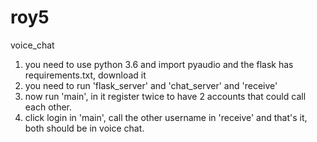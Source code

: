 # roy5
voice_chat
1. you need to use python 3.6 and import pyaudio and the flask has requirements.txt, download it
2. you need to run 'flask_server' and 'chat_server' and 'receive'
3. now run 'main', in it register twice to have 2 accounts that could call each other.
4. click login in 'main', call the other username in 'receive' and that's it, both should be in voice chat.
